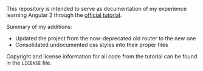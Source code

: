 This repository is intended to serve as documentation of my experience learning Angular 2 through the [official tutorial](https://angular.io/docs/ts/latest/tutorial/).

Summary of my additions:
- Updated the project from the now-deprecated old router to the new one
- Consolidated undocumented css styles into their proper files

Copyright and license information for all code from the tutorial can be found in the `LICENSE` file.

